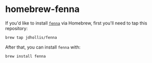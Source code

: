 # homebrew-fenna


If you'd like to install [`fenna`](https://github.com/jdhollis/fenna) via Homebrew, first you'll need to tap this repository:

```bash
brew tap jdhollis/fenna
```

After that, you can install `fenna` with:

```bash
brew install fenna
```

